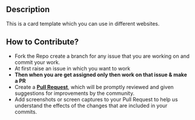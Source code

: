 ## Description
This is a card template which you can use in different websites.
## How to Contribute?
- Fork the Repo create a branch for any issue that you are working on and commit your work.
- At first raise an issue in which you want to work
- **Then when you are get assigned  only then work on that issue & make a PR**
- Create a [**Pull Request**](https://github.com/abhrajit2004/Card/pulls), which will be promptly reviewed and given suggestions for improvements by the community.
- Add screenshots or screen captures to your Pull Request to help us understand the effects of the changes that are included in your commits.